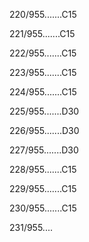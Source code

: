 220/955.......C15 


221/955.......C15 


222/955.......C15 


223/955.......C15 


224/955.......C15 


225/955.......D30 


226/955.......D30 


227/955.......D30 


228/955.......C15 


229/955.......C15 


230/955.......C15 


231/955.... 

